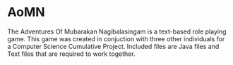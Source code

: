 # AoMN

The Adventures Of Mubarakan Nagibalasingam is a text-based role playing game. 
This game was created in conjuction with three other individuals for a Computer Science Cumulative Project.
Included files are Java files and Text files that are required to work together.
